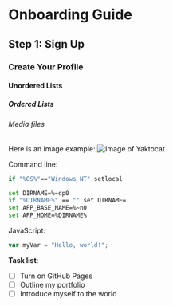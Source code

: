 # Onboarding Guide  
## Step 1: Sign Up  
### Create Your Profile  
#### Unordered Lists
##### Ordered Lists
###### Media files

Here is an image example:
![Image of Yaktocat](https://octodex.github.com/images/yaktocat.png)

Command line:
```bash
if "%OS%"=="Windows_NT" setlocal

set DIRNAME=%~dp0
if "%DIRNAME%" == "" set DIRNAME=.
set APP_BASE_NAME=%~n0
set APP_HOME=%DIRNAME%
```

JavaScript:
```javascript
var myVar = "Hello, world!";
```

**Task list**:
- [ ] Turn on GitHub Pages
- [ ] Outline my portfolio
- [ ] Introduce myself to the world
